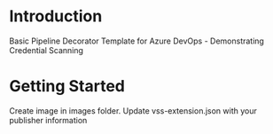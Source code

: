 # Introduction 
Basic Pipeline Decorator Template for Azure DevOps - Demonstrating Credential Scanning

# Getting Started
Create image in images folder.
Update vss-extension.json with your publisher information




